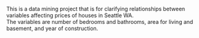 This is a data mining project that is for clarifying relationships between variables affecting prices of houses in Seattle WA.  
The variables are number of bedrooms and bathrooms, area for living and basement, and year of construction.
